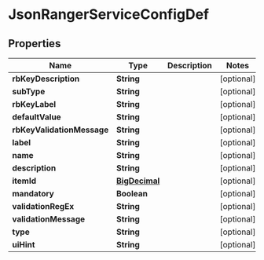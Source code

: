 
# JsonRangerServiceConfigDef

## Properties
Name | Type | Description | Notes
------------ | ------------- | ------------- | -------------
**rbKeyDescription** | **String** |  |  [optional]
**subType** | **String** |  |  [optional]
**rbKeyLabel** | **String** |  |  [optional]
**defaultValue** | **String** |  |  [optional]
**rbKeyValidationMessage** | **String** |  |  [optional]
**label** | **String** |  |  [optional]
**name** | **String** |  |  [optional]
**description** | **String** |  |  [optional]
**itemId** | [**BigDecimal**](BigDecimal.md) |  |  [optional]
**mandatory** | **Boolean** |  |  [optional]
**validationRegEx** | **String** |  |  [optional]
**validationMessage** | **String** |  |  [optional]
**type** | **String** |  |  [optional]
**uiHint** | **String** |  |  [optional]



